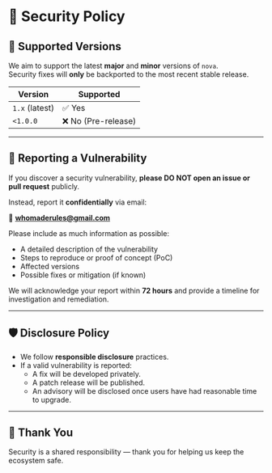 # 🔐 Security Policy

## 📅 Supported Versions

We aim to support the latest **major** and **minor** versions of `nova`.  
Security fixes will **only** be backported to the most recent stable release.

| Version        | Supported          |
|----------------|--------------------|
| `1.x` (latest) | ✅ Yes              |
| `<1.0.0`       | ❌ No (Pre-release) |

---

## 📣 Reporting a Vulnerability

If you discover a security vulnerability, **please DO NOT open an issue or pull request** publicly.

Instead, report it **confidentially** via email:

📧 **<whomaderules@gmail.com>**

Please include as much information as possible:

- A detailed description of the vulnerability
- Steps to reproduce or proof of concept (PoC)
- Affected versions
- Possible fixes or mitigation (if known)

We will acknowledge your report within **72 hours** and provide a timeline for investigation and remediation.

---

## 🛡️ Disclosure Policy

- We follow **responsible disclosure** practices.
- If a valid vulnerability is reported:
  - A fix will be developed privately.
  - A patch release will be published.
  - An advisory will be disclosed once users have had reasonable time to upgrade.

---

## 🙏 Thank You

Security is a shared responsibility — thank you for helping us keep the ecosystem safe.
